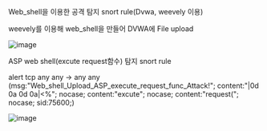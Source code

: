 Web_shell을 이용한 공격 탐지 snort rule(Dvwa, weevely 이용)

weevely를 이용해 web_shell을 만들어 DVWA에 File upload

![image](https://user-images.githubusercontent.com/52124043/61446090-96600680-a989-11e9-84f4-f825df1df5ea.png)

ASP web shell(excute request함수) 탐지 snort rule

alert tcp any any -> any any (msg:"Web_shell_Upload_ASP_execute_request_func_Attack!"; content:"|0d 0a 0d 0a|<%"; nocase; content:"excute"; nocase; content:"request("; nocase; sid:75600;)

![image](https://user-images.githubusercontent.com/52124043/61518234-09c64e80-aa44-11e9-81af-e3d7ae1d512d.png)



